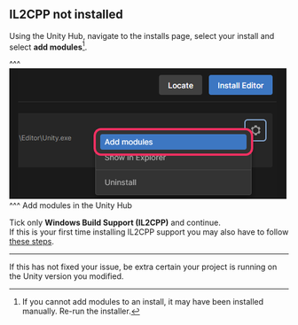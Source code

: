 ## IL2CPP not installed
Using the Unity Hub, navigate to the installs page, select your install and select **add modules**[^1].  

^^^
![Add Modules](add-modules.png)
^^^ Add modules in the Unity Hub

Tick only **Windows Build Support (IL2CPP)** and continue.  
If this is your first time installing IL2CPP support you may also have to follow [these steps](IL2CPP%20Building.md).

---

If this has not fixed your issue, be extra certain your project is running on the Unity version you modified.

[^1]: If you cannot add modules to an install, it may have been installed manually. Re-run the installer.